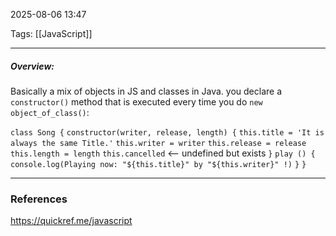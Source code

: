 2025-08-06 13:47

Tags: [[JavaScript]]

------------------------------------------------

##### Overview:
Basically a mix of objects in JS and classes in Java.
you declare a `constructor()` method that is executed every time you do `new object_of_class()`:

`class Song {`
	`constructor(writer, release, length) {`
		`this.title = 'It is always the same Title.'`
		`this.writer = writer`
		`this.release = release`
		`this.length = length`
		`this.cancelled`         <-- undefined but exists
	`}`
	`play () {`
		`console.log(Playing now: "${this.title}" by "${this.writer}" !)`
	`}`
`}`



------------------------------------------------------
### References
https://quickref.me/javascript